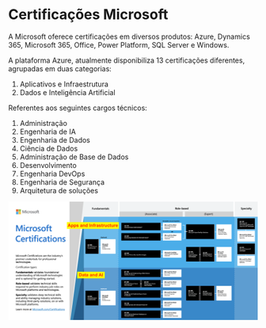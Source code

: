# Certificações Microsoft
A Microsoft oferece certificações em diversos produtos: Azure, Dynamics 365,
Microsoft 365, Office, Power Platform, SQL Server e Windows.

A plataforma Azure, atualmente disponibiliza 13 certificações diferentes,
agrupadas em duas categorias:

1. Aplicativos e Infraestrutura
2. Dados e Inteligência Artificial

Referentes aos seguintes cargos técnicos:

1. Administração
2. Engenharia de IA
3. Engenharia de Dados
4. Ciência de Dados
5. Administração de Base de Dados
6. Desenvolvimento
7. Engenharia DevOps
8. Engenharia de Segurança
9. Arquitetura de soluções


![Certificações Microsoft Azure](certs.png)
